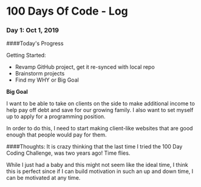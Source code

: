 # 100 Days Of Code - Log

### Day 1: Oct 1, 2019

####Today's Progress

Getting Started:
- Revamp GitHub project, get it re-synced with local repo
- Brainstorm projects
- Find my WHY or Big Goal

**Big Goal**

I want to be able to take on clients on the side to make additional income to help pay off debt and save for our growing family. I also want to set myself up to apply for a programming position.

In order to do this, I need to start making client-like websites that are good enough that people would pay for them.



####Thoughts:
It is crazy thinking that the last time I tried the 100 Day Coding Challenge, was two years ago! Time flies.

While I just had a baby and this might not seem like the ideal time, I think this is perfect since if I can build motivation in such an up and down time, I can be motivated at any time.